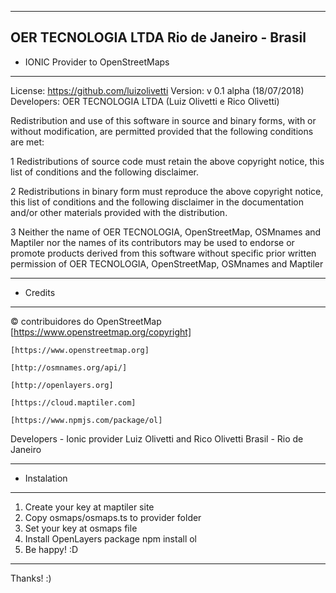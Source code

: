 -----------------------------------------------------------------------------
OER TECNOLOGIA LTDA
Rio de Janeiro - Brasil
-----------------------------------------------------------------------------
- IONIC Provider to OpenStreetMaps
-----------------------------------------------------------------------------

License: https://github.com/luizolivetti
Version: v 0.1 alpha (18/07/2018)
Developers: OER TECNOLOGIA LTDA (Luiz Olivetti e Rico Olivetti)
 
  Redistribution and use of this software in source and binary forms, with or
  without modification, are permitted provided that the following conditions
  are met:
  
  1 Redistributions of source code must retain the above copyright notice,
    this list of conditions and the following disclaimer.
  
  2 Redistributions in binary form must reproduce the above copyright notice,
    this list of conditions and the following disclaimer in the documentation
    and/or other materials provided with the distribution.
  
  3 Neither the name of OER TECNOLOGIA, OpenStreetMap, OSMnames and Maptiler 
    nor the names of its contributors may be used to endorse or promote products 
    derived from this software without specific prior written permission of 
    OER TECNOLOGIA, OpenStreetMap, OSMnames and Maptiler

-----------------------------------------------------------------------------
- Credits
-----------------------------------------------------------------------------

  © contribuidores do OpenStreetMap [https://www.openstreetmap.org/copyright]

	[https://www.openstreetmap.org]
  
	[http://osmnames.org/api/]
  
	[http://openlayers.org]
  
	[https://cloud.maptiler.com]
  
	[https://www.npmjs.com/package/ol]
  

  Developers - Ionic provider
  Luiz Olivetti and Rico Olivetti
  Brasil - Rio de Janeiro

-----------------------------------------------------------------------------
- Instalation
-----------------------------------------------------------------------------

1. Create your key at maptiler site 
2. Copy osmaps/osmaps.ts to provider folder
3. Set your key at osmaps file
4. Install OpenLayers package
   npm install ol    
5. Be happy! :D 

-----------------------------------------------------------------------------


Thanks! 
:) 
